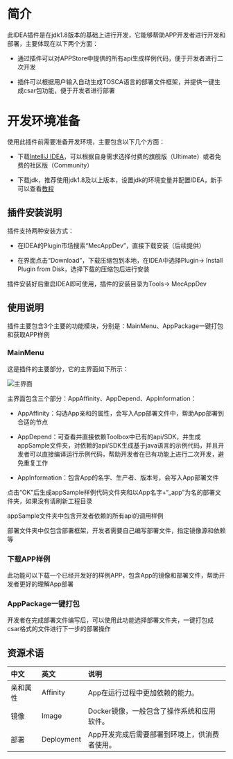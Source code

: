 # 简介

此IDEA插件是在jdk1.8版本的基础上进行开发，它能够帮助APP开发者进行开发和部署，主要体现在以下两个方面：

- 通过插件可以对APPStore中提供的所有api生成样例代码，便于开发者进行二次开发

- 插件可以根据用户输入自动生成TOSCA语言的部署文件框架，并提供一键生成csar包功能，便于开发者进行部署 

# 开发环境准备

使用此插件前需要准备开发环境，主要包含以下几个方面：

- 下载[IntelliJ IDEA](https://www.jetbrains.com/idea/)，可以根据自身需求选择付费的旗舰版（Ultimate）或者免费的社区版（Community）

- 下载jdk，推荐使用jdk1.8及以上版本，设置jdk的环境变量并配置IDEA，新手可以查看[教程](https://blog.csdn.net/nobb111/article/details/77116259)


## 插件安装说明

插件支持两种安装方式：

- 在IDEA的Plugin市场搜索“MecAppDev”，直接下载安装（后续提供）

- 在界面点击“Download”，下载压缩包到本地，在IDEA中选择Plugin-> Install Plugin from Disk，选择下载的压缩包后进行安装

插件安装好后重启IDEA即可使用，插件的安装目录为Tools-> MecAppDev


## 使用说明

插件主要包含3个主要的功能模块，分别是：MainMenu、AppPackage一键打包和获取APP样例

### MainMenu

这是插件的主要部分，它的主界面如下所示：

![主界面](http://139.9.0.160/MEC-APP/developer-ide-plugin/raw/master/MarkDown/Pictures/MeanMenu.png)

主界面包含三个部分：AppAffinity、AppDepend、AppInformation：

- AppAffinity：勾选App亲和的属性，会写入App部署文件中，帮助App部署到合适的节点

- AppDepend：可查看并直接依赖Toolbox中已有的api/SDK，并生成appSample文件夹，对依赖的api/SDK生成基于java语言的示例代码，并且开发者可以直接编译运行示例代码，帮助开发者在已有功能上进行二次开发，避免重复工作

- AppInformation：包含App的名字、生产者、版本号，会写入App部署文件

点击“OK”后生成appSample样例代码文件夹和以App名字+“_app”为名的部署文件夹，如果没有请刷新工程目录

appSample文件夹中包含开发者依赖的所有api的调用样例

部署文件夹中仅包含部署框架，开发者需要自己编写部署文件，指定镜像源和依赖等

### 下载APP样例

此功能可以下载一个已经开发好的样例APP，包含App的镜像和部署文件，帮助开发者更好的理解App部署

### AppPackage一键打包

开发者在完成部署文件编写后，可以使用此功能选择部署文件夹，一键打包成csar格式的文件进行下一步的部署操作

## 资源术语
|中文|英文|说明|
|:-|:-|:-|
|亲和属性|Affinity|App在运行过程中更加依赖的能力。|
|镜像|Image|Docker镜像，一般包含了操作系统和应用软件。|
|部署|Deployment|App开发完成后需要部署到环境上，供消费者使用。|
